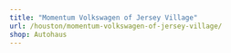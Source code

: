 ```yaml
---
title: "Momentum Volkswagen of Jersey Village"
url: /houston/momentum-volkswagen-of-jersey-village/
shop: Autohaus
---
```


